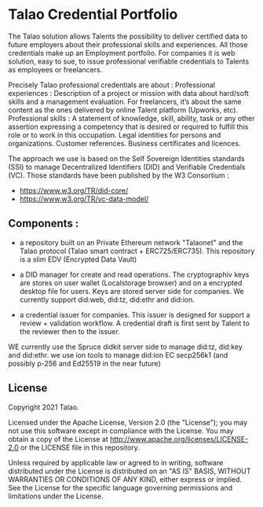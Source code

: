 # Talao Credential Portfolio

The Talao solution allows Talents the possibility to deliver certified data to future employers about their professional skills and experiences. All those credentials make up an Employment portfolio. For companies it is web solution, easy to sue, to issue professional verifiable credentials to Talents as employees or freelancers.

Precisely Talao professional credentials are about :
Professional experiences : Description of a project or mission with data about hard/soft skills and a management evaluation. For freelancers, it’s about the same content as the ones delivered by online Talent platform (Upworks, etc). 
Professional skills : A statement of knowledge, skill, ability, task or any other assertion expressing a competency that is desired or required to fulfill this role or to work in this occupation.
Legal identities for persons and organizations.
Customer references.
Business certificates and licences.

The approach we use is based on the Self Sovereign Identities standards (SSI) to manage Decentralized Identifiers (DID) and Verifiable Credentials (VC). Those standards have been published by the W3 Consortium  :

* https://www.w3.org/TR/did-core/
* https://www.w3.org/TR/vc-data-model/

##  Components :
* a repository built on an Private Ethereum network "Talaonet" and the Talao protocol (Talao smart contract + ERC725/ERC735).
        This repository is a slim EDV (Encrypted Data Vault)

* a DID manager for create and read operations. The cryptographiv keys are stores on user wallet (Localstorage browser) and on a encrypted desktop file for users.
        Keys are stored server side for companies. We currently support did:web, did:tz, did:ethr and did:ion.

* a credential issuer for companies. This issuer is designed for support a review + validation workflow. A credential draft is first sent by Talent to the reviewer then to the issuer.

WE currently use the Spruce didkit server side to manage did:tz, did:key and did:ethr. 
we use ion tools to manage did:ion
EC secp256k1 (and possibly p-256 and Ed25519 in the near future)

## License
Copyright 2021 Talao.

Licensed under the Apache License, Version 2.0 (the "License"); you may not use this software except in compliance with the License. You may obtain a copy of the License at http://www.apache.org/licenses/LICENSE-2.0 or the LICENSE file in this repository.

Unless required by applicable law or agreed to in writing, software distributed under the License is distributed on an "AS IS" BASIS, WITHOUT WARRANTIES OR CONDITIONS OF ANY KIND, either express or implied. See the License for the specific language governing permissions and limitations under the License.